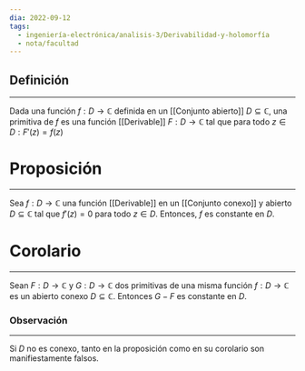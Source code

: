 ```yaml
---
dia: 2022-09-12
tags:
  - ingeniería-electrónica/analisis-3/Derivabilidad-y-holomorfía
  - nota/facultad
---
```

## Definición
---
Dada una función $f : D \to \mathbb{C}$ definida en un [[Conjunto abierto]] $D \subseteq \mathbb{C}$, una primitiva de $f$ es una función [[Derivable]] $F : D  \to \mathbb{C}$ tal que para todo $z \in D : F'(z) = f(z)$


# Proposición
---
Sea $f : D \to \mathbb{C}$ una función [[Derivable]] en un [[Conjunto conexo]] y abierto $D \subseteq \mathbb{C}$ tal que $f'(z) = 0$ para todo $z \in D$. Entonces, $f$ es constante en $D$.

# Corolario
---
Sean $F : D \to \mathbb{C}$ y $G : D \to \mathbb{C}$ dos primitivas de una misma función $f : D \to \mathbb{C}$ es un abierto conexo $D \subseteq \mathbb{C}$. Entonces $G - F$ es constante en $D$.

### Observación
---
Si $D$ no es conexo, tanto en la proposición como en su corolario son manifiestamente falsos. 
